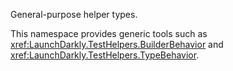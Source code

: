 General-purpose helper types.

This namespace provides generic tools such as <xref:LaunchDarkly.TestHelpers.BuilderBehavior> and <xref:LaunchDarkly.TestHelpers.TypeBehavior>.

